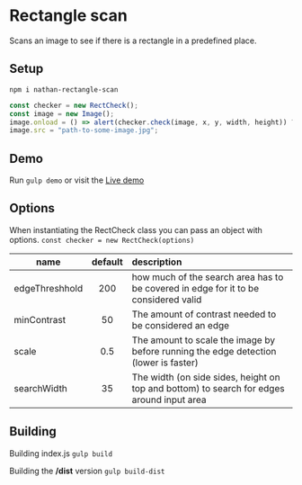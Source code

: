 # Rectangle scan

Scans an image to see if there is a rectangle in a predefined place.

## Setup

`npm i nathan-rectangle-scan`

```javascript
const checker = new RectCheck();
const image = new Image();
image.onload = () => alert(checker.check(image, x, y, width, height)) ? "Found a rectangle!" : "Didn't find it"
image.src = "path-to-some-image.jpg";
```

## Demo
Run `gulp demo`
or visit the [Live demo](https://rect.nathanfelix.com)

## Options
When instantiating the RectCheck class you can pass an object with options.
`const checker = new RectCheck(options)`

| name            | default  | description                                                                               |
| --------------- |:--------:| :---------------------------------------------------------------------------------------- |
| edgeThreshhold  | 200      | how much of the search area has to be covered in edge for it to be considered valid       |
| minContrast     | 50       | The amount of contrast needed to be considered an edge                                    |
| scale           | 0.5      | The amount to scale the image by before running the edge detection (lower is faster)      |
| searchWidth     | 35       | The width (on side sides, height on top and bottom) to search for edges around input area |

## Building

Building index.js
`gulp build`

Building the **/dist** version
`gulp build-dist`
